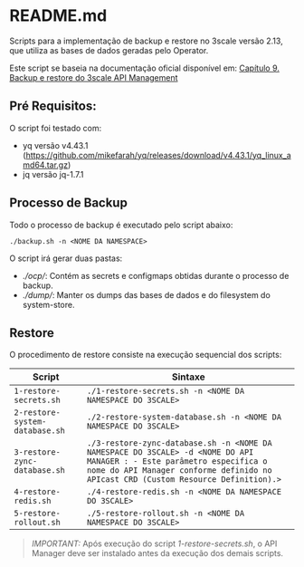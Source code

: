 
# README.md


Scripts para a implementação de backup e restore no 3scale versão 2.13, que utiliza as bases de dados geradas pelo Operator.

Este script se baseia na documentação oficial disponível em: [Capítulo 9. Backup e restore do 3scale API Management](https://docs.redhat.com/en/documentation/red_hat_3scale_api_management/2.13/html/operating_3scale/threescale-backup-restore#threescale-backup-restore)

## Pré Requisitos:

O script foi testado com:

- yq versão v4.43.1 (https://github.com/mikefarah/yq/releases/download/v4.43.1/yq_linux_amd64.tar.gz)
- jq versão jq-1.7.1

## Processo de Backup

Todo o processo de backup é executado pelo script abaixo:


```
./backup.sh -n <NOME DA NAMESPACE>
```

O script irá gerar duas pastas:

- *./ocp/*: Contém as secrets e configmaps obtidas durante o processo de backup.
- *./dump/*: Manter os dumps das bases de dados e do filesystem do system-store.

## Restore

O procedimento de restore consiste na execução sequencial dos scripts:

| Script                    | Sintaxe                                           |
|----------------------------|--------------------------------------------------|
| `1-restore-secrets.sh`     | `./1-restore-secrets.sh -n <NOME DA NAMESPACE DO 3SCALE>`                         |
| `2-restore-system-database.sh` | `./2-restore-system-database.sh -n <NOME DA NAMESPACE DO 3SCALE>`             |
| `3-restore-zync-database.sh`   | `./3-restore-zync-database.sh -n <NOME DA NAMESPACE DO 3SCALE> -d <NOME DO API MANAGER : - Este parâmetro especifica o nome do API Manager conforme definido no APIcast CRD (Custom Resource Definition).>`      |
| `4-restore-redis.sh`       | `./4-restore-redis.sh -n <NOME DA NAMESPACE DO 3SCALE>`                           |
| `5-restore-rollout.sh`       | `./5-restore-rollout.sh -n <NOME DA NAMESPACE DO 3SCALE>`                           |

> *IMPORTANT:* Após execução do script *1-restore-secrets.sh*, o API Manager deve ser instalado antes da execução dos demais scripts.